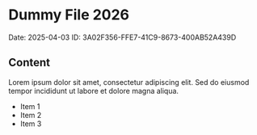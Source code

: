 # Dummy File 2026

Date: 2025-04-03
ID: 3A02F356-FFE7-41C9-8673-400AB52A439D

## Content

Lorem ipsum dolor sit amet, consectetur adipiscing elit.
Sed do eiusmod tempor incididunt ut labore et dolore magna aliqua.

* Item 1
* Item 2
* Item 3

